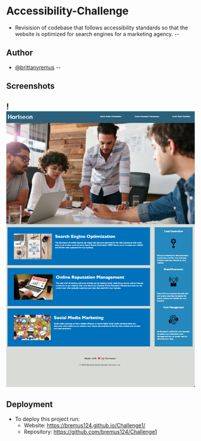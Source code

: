 # Accessibility-Challenge
- Revisision of codebase that follows accessibility standards so that the website is optimized for search engines for a marketing agency.
--
## Author

- [@brittanyremus](https://www.github.com/bremus124)
--
## Screenshots

!![Screenshot](screenshothorisean.png)
--
## Deployment

- To deploy this project run:
    - Website: https://bremus124.github.io/Challenge1/
    - Repository: https://github.com/bremus124/Challenge1
